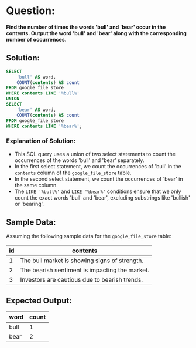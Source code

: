 # Question:

**Find the number of times the words 'bull' and 'bear' occur in the contents. Output the word 'bull' and 'bear' along with the corresponding number of occurrences.**

## Solution:

```sql
SELECT
    'bull' AS word,
    COUNT(contents) AS count
FROM google_file_store
WHERE contents LIKE '%bull%'
UNION
SELECT
    'bear' AS word,
    COUNT(contents) AS count
FROM google_file_store
WHERE contents LIKE '%bear%';
```

### Explanation of Solution:

- This SQL query uses a union of two select statements to count the occurrences of the words 'bull' and 'bear' separately.
- In the first select statement, we count the occurrences of 'bull' in the `contents` column of the `google_file_store` table.
- In the second select statement, we count the occurrences of 'bear' in the same column.
- The `LIKE '%bull%'` and `LIKE '%bear%'` conditions ensure that we only count the exact words 'bull' and 'bear', excluding substrings like 'bullish' or 'bearing'.


## Sample Data:

Assuming the following sample data for the `google_file_store` table:

| id | contents                                      |
|----|-----------------------------------------------|
| 1  | The bull market is showing signs of strength.|
| 2  | The bearish sentiment is impacting the market.|
| 3  | Investors are cautious due to bearish trends. |

## Expected Output:

| word | count |
|------|-------|
| bull | 1     |
| bear | 2     |
